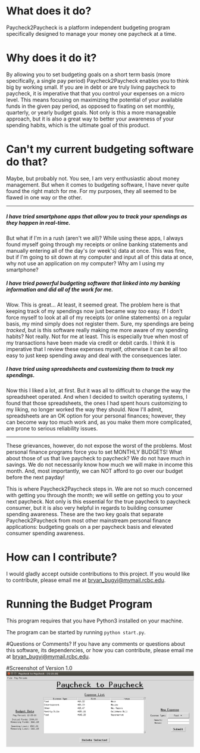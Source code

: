 # What does it do?

Paycheck2Paycheck is a platform independent budgeting program specifically designed to manage your money one paycheck at a time.

# Why does it do it?

By allowing you to set budgeting goals on a short term basis (more specifically, a single pay period) Paycheck2Paycheck enables you to think big by working small. If you are in debt or are truly living paycheck to paycheck, it is imperative that that you control your expenses on a micro level. This means focusing on maximizing the potential of your available funds in the given pay period, as opposed to fixating on set monthly, quarterly, or yearly budget goals. Not only is this a more manageable approach, but it is also a great way to better your awareness of your spending habits, which is the ultimate goal of this product. 

# Can't my current budgeting software do that?

Maybe, but probably not. You see, I am very enthusiastic about money management. But when it comes to budgeting software, I have never quite found the right match for me. For my purposes, they all seemed to be flawed in one way or the other. 

-----------------------------------------
##### I have tried smartphone apps that allow you to track your spendings as they happen in real-time.

But what if I'm in a rush (aren't we all)? While using these apps, I always found myself going
through my receipts or online banking statements and manually entering all of the day's (or week's) data at once. This was fine, but if I'm going to sit down at my computer and input all of this data at once, why not use an application on my computer? Why am I using my smartphone?

##### I have tried powerful budgeting software that linked into my banking information and did all of the work for me.

Wow. This is great... At least, it seemed great. The problem here is that keeping track of my spendings now just became way <em>too</em> easy. If I don't force myself to look at all of my receipts (or online statements) on a regular basis, my mind simply does not register them. Sure, my spendings are being <em>tracked</em>, but is this software really making me more aware of my spending habits? Not really. Not for me at least. This is especially true when most of my transactions have been made via credit or debit cards. I think it is imperative that I review these expenses myself, otherwise it can be all too easy to just keep spending away and deal with the consequences later. 

##### I have tried using spreadsheets and customizing them to track my spendings.

Now this I liked a lot, at first. But it was all to difficult to change the way the spreadsheet operated. And when I decided to switch operating systems, I found that those spreadsheets, the ones I had spent hours customizing to my liking, no longer worked the way they should. Now I'll admit, spreadsheets are an OK option for your personal finances; however, they can become way too much work and, as you make them more complicated, are prone to serious reliability issues. 

----------------------------------------

These grievances, however, do not expose the worst of the problems. Most personal finance programs force you to set MONTHLY BUDGETS! What about those of us that live paycheck to paycheck? We do not have much in savings. We do not necessarily know how much we will make in income this month. And, most importantly, we can NOT afford to go over our budget before the next payday! 

This is where Paycheck2Paycheck steps in. We are not so much concerned with getting you through the month; we will settle on getting you to your next paycheck. Not only is this essential for the true paycheck to paycheck consumer, but it is also very helpful in regards to building consumer spending awareness. These are the two key goals that separate Paycheck2Paycheck from most other mainstream personal finance applications: budgeting goals on a per paycheck basis and elevated consumer spending awareness. 

# How can I contribute?

I would gladly accept outside contributions to this project. If you would like to contribute, please email me at bryan_bugyi@mymail.rcbc.edu.

# Running the Budget Program
This program requires that you have Python3 installed on your machine.

The program can be started by running `python start.py`.

#Questions or Comments?
If you have any comments or questions about this software, its dependencies, or how you can contribute, please email me at bryan_bugyi@mymail.rcbc.edu.

#Screenshot of Version 1.0
![Image cannot be found!](img/v1_screenshot.png)

